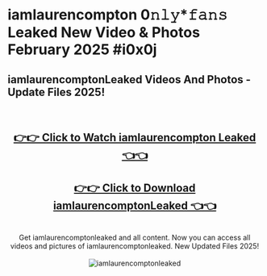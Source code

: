 # iamlaurencompton 0𝚗𝚕𝚢*𝚏𝚊𝚗𝚜 Leaked New Video & Photos February 2025 #i0x0j

<h2>iamlaurencomptonLeaked Videos And Photos - Update Files 2025!</h2>
<br>
<div align="center">
<h2><a href="https://mediaupload.pro?title=iamlaurencompton&ref=11F" rel="nofollow">👉👉 Click to Watch iamlaurencompton Leaked 👈👈</a></h2>
<h2><a href="https://mediaupload.pro?title=iamlaurencompton&ref=11F" rel="nofollow">👉👉 Click to Download iamlaurencomptonLeaked 👈👈</a></h2>
<br>
Get iamlaurencomptonleaked and all content. Now you can access all videos and pictures of iamlaurencomptonleaked. New Updated Files 2025!
<br>
<br>
<a href="https://mediaupload.pro?title=iamlaurencompton&ref=11F" rel="nofollow" data-target="animated-image.originalLink"><img src="https://i.ibb.co/Gkj2r4b/banner.png" alt="iamlaurencomptonleaked" style="max-width: 100%; display: inline-block;" data-target="animated-image.originalImage"></a>
</div>
<br>

